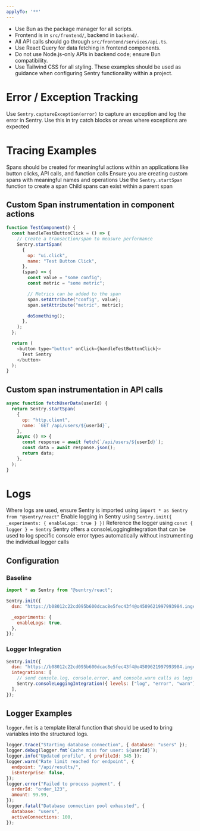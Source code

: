 ```yaml
---
applyTo: '**'
---
```

- Use Bun as the package manager for all scripts.
- Frontend is in `src/frontend/`, backend in `backend/`.
- All API calls should go through `src/frontend/services/api.ts`.
- Use React Query for data fetching in frontend components.
- Do not use Node.js-only APIs in backend code; ensure Bun compatibility.
- Use Tailwind CSS for all styling.
These examples should be used as guidance when configuring Sentry functionality within a project.

# Error / Exception Tracking

Use `Sentry.captureException(error)` to capture an exception and log the error in Sentry.
Use this in try catch blocks or areas where exceptions are expected

# Tracing Examples

Spans should be created for meaningful actions within an applications like button clicks, API calls, and function calls
Ensure you are creating custom spans with meaningful names and operations
Use the `Sentry.startSpan` function to create a span
Child spans can exist within a parent span

## Custom Span instrumentation in component actions

```javascript
function TestComponent() {
  const handleTestButtonClick = () => {
    // Create a transaction/span to measure performance
    Sentry.startSpan(
      {
        op: "ui.click",
        name: "Test Button Click",
      },
      (span) => {
        const value = "some config";
        const metric = "some metric";

        // Metrics can be added to the span
        span.setAttribute("config", value);
        span.setAttribute("metric", metric);

        doSomething();
      },
    );
  };

  return (
    <button type="button" onClick={handleTestButtonClick}>
      Test Sentry
    </button>
  );
}
```

## Custom span instrumentation in API calls

```javascript
async function fetchUserData(userId) {
  return Sentry.startSpan(
    {
      op: "http.client",
      name: `GET /api/users/${userId}`,
    },
    async () => {
      const response = await fetch(`/api/users/${userId}`);
      const data = await response.json();
      return data;
    },
  );
}
```

# Logs

Where logs are used, ensure Sentry is imported using `import * as Sentry from "@sentry/react"`
Enable logging in Sentry using `Sentry.init({ _experiments: { enableLogs: true } })`
Reference the logger using `const { logger } = Sentry`
Sentry offers a consoleLoggingIntegration that can be used to log specific console error types automatically without instrumenting the individual logger calls

## Configuration

### Baseline

```javascript
import * as Sentry from "@sentry/react";

Sentry.init({
  dsn: "https://b08012c22cd095b600dcac8e5fec43f4@o4509621997993984.ingest.de.sentry.io/4509708445679696",

  _experiments: {
    enableLogs: true,
  },
});
```

### Logger Integration

```javascript
Sentry.init({
  dsn: "https://b08012c22cd095b600dcac8e5fec43f4@o4509621997993984.ingest.de.sentry.io/4509708445679696",
  integrations: [
    // send console.log, console.error, and console.warn calls as logs to Sentry
    Sentry.consoleLoggingIntegration({ levels: ["log", "error", "warn"] }),
  ],
});
```

## Logger Examples

`logger.fmt` is a template literal function that should be used to bring variables into the structured logs.

```javascript
logger.trace("Starting database connection", { database: "users" });
logger.debug(logger.fmt`Cache miss for user: ${userId}`);
logger.info("Updated profile", { profileId: 345 });
logger.warn("Rate limit reached for endpoint", {
  endpoint: "/api/results/",
  isEnterprise: false,
});
logger.error("Failed to process payment", {
  orderId: "order_123",
  amount: 99.99,
});
logger.fatal("Database connection pool exhausted", {
  database: "users",
  activeConnections: 100,
});
```
